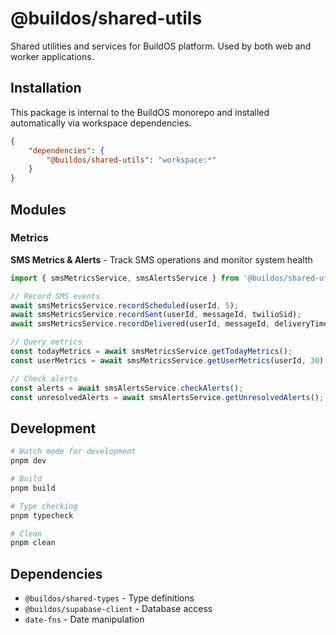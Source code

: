 # @buildos/shared-utils

Shared utilities and services for BuildOS platform. Used by both web and worker applications.

## Installation

This package is internal to the BuildOS monorepo and installed automatically via workspace dependencies.

```json
{
	"dependencies": {
		"@buildos/shared-utils": "workspace:*"
	}
}
```

## Modules

### Metrics

**SMS Metrics & Alerts** - Track SMS operations and monitor system health

```typescript
import { smsMetricsService, smsAlertsService } from '@buildos/shared-utils';

// Record SMS events
await smsMetricsService.recordScheduled(userId, 5);
await smsMetricsService.recordSent(userId, messageId, twilioSid);
await smsMetricsService.recordDelivered(userId, messageId, deliveryTimeMs);

// Query metrics
const todayMetrics = await smsMetricsService.getTodayMetrics();
const userMetrics = await smsMetricsService.getUserMetrics(userId, 30);

// Check alerts
const alerts = await smsAlertsService.checkAlerts();
const unresolvedAlerts = await smsAlertsService.getUnresolvedAlerts();
```

## Development

```bash
# Watch mode for development
pnpm dev

# Build
pnpm build

# Type checking
pnpm typecheck

# Clean
pnpm clean
```

## Dependencies

- `@buildos/shared-types` - Type definitions
- `@buildos/supabase-client` - Database access
- `date-fns` - Date manipulation
